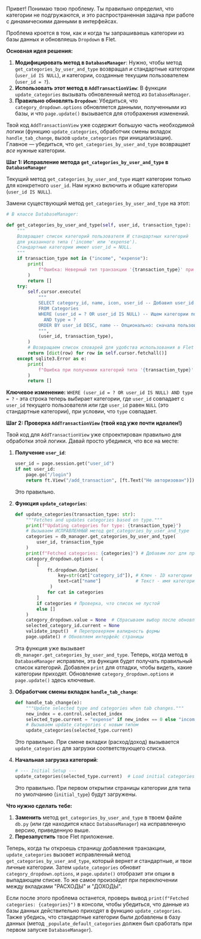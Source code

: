 Привет! Понимаю твою проблему. Ты правильно определил, что категории не подгружаются, и это распространенная задача при работе с динамическими данными в интерфейсах.

Проблема кроется в том, как и когда ты запрашиваешь категории из базы данных и обновляешь `Dropdown` в Flet.

**Основная идея решения:**

1.  **Модифицировать метод в `DatabaseManager`**: Нужно, чтобы метод `get_categories_by_user_and_type` возвращал *и* стандартные категории (`user_id IS NULL`), *и* категории, созданные текущим пользователем (`user_id = ?`).
2.  **Использовать этот метод в `AddTransactionView`**: В функции `update_categories` вызывать обновленный метод из `DatabaseManager`.
3.  **Правильно обновлять `Dropdown`**: Убедиться, что `category_dropdown.options` обновляется данными, полученными из базы, и что `page.update()` вызывается для отображения изменений.

Твой код `AddTransactionView` уже содержит большую часть необходимой логики (функцию `update_categories`, обработчик смены вкладок `handle_tab_change`, вызов `update_categories` при инициализации). Главное — убедиться, что `get_categories_by_user_and_type` возвращает *все* нужные категории.

**Шаг 1: Исправление метода `get_categories_by_user_and_type` в `DatabaseManager`**

Текущий метод `get_categories_by_user_and_type` ищет категории только для конкретного `user_id`. Нам нужно включить и общие категории (`user_id IS NULL`).

Замени существующий метод `get_categories_by_user_and_type` на этот:

```python
# В классе DatabaseManager:

def get_categories_by_user_and_type(self, user_id, transaction_type):
    """
    Возвращает список категорий пользователя И стандартных категорий
    для указанного типа ('income' или 'expense').
    Стандартные категории имеют user_id = NULL.
    """
    if transaction_type not in ("income", "expense"):
        print(
            f"Ошибка: Неверный тип транзакции '{transaction_type}' при запросе категорий."
        )
        return []
    try:
        self.cursor.execute(
            """
            SELECT category_id, name, icon, user_id -- Добавил user_id для отладки, если нужно
            FROM Categories
            WHERE (user_id = ? OR user_id IS NULL) -- Ищем категории пользователя ИЛИ стандартные
              AND type = ?
            ORDER BY user_id DESC, name -- Опционально: сначала пользовательские, потом стандартные, или просто по имени
            """,
            (user_id, transaction_type),
        )
        # Возвращаем список словарей для удобства использования в Flet
        return [dict(row) for row in self.cursor.fetchall()]
    except sqlite3.Error as e:
        print(
            f"Ошибка при получении категорий типа '{transaction_type}' для пользователя ID {user_id} (включая стандартные): {e}"
        )
        return []
```

**Ключевое изменение:** `WHERE (user_id = ? OR user_id IS NULL) AND type = ?` - эта строка теперь выбирает категории, где `user_id` совпадает с `user_id` текущего пользователя *или* где `user_id` равен `NULL` (это стандартные категории), при условии, что `type` совпадает.

**Шаг 2: Проверка `AddTransactionView` (твой код уже почти идеален!)**

Твой код для `AddTransactionView` уже спроектирован правильно для обработки этой логики. Давай просто убедимся, что все на месте:

1.  **Получение `user_id`**:
    ```python
    user_id = page.session.get("user_id")
    if not user_id:
        page.go("/login")
        return ft.View("/add_transaction", [ft.Text("Не авторизован")])
    ```
    Это правильно.

2.  **Функция `update_categories`**:
    ```python
    def update_categories(transaction_type: str):
        """Fetches and updates categories based on type."""
        print(f"Updating categories for type: {transaction_type}")
        # Вызываем ИСПРАВЛЕННЫЙ метод get_categories_by_user_and_type
        categories = db_manager.get_categories_by_user_and_type(
            user_id, transaction_type
        )
        print(f"Fetched categories: {categories}") # Добавим лог для проверки
        category_dropdown.options = (
            [
                ft.dropdown.Option(
                    key=str(cat["category_id"]), # Ключ - ID категории
                    text=cat["name"]             # Текст - имя категории
                 )
                for cat in categories
            ]
            if categories # Проверка, что список не пустой
            else []
        )
        category_dropdown.value = None  # Сбрасываем выбор после обновления списка
        selected_category_id.current = None
        validate_input()  # Перепроверяем валидность формы
        page.update() # Обновляем интерфейс страницы
    ```
    Эта функция уже вызывает `db_manager.get_categories_by_user_and_type`. Теперь, когда метод в `DatabaseManager` исправлен, эта функция будет получать правильный список категорий. Добавлен `print` для отладки, чтобы видеть, какие категории приходят. Обновление `category_dropdown.options` и `page.update()` здесь ключевые.

3.  **Обработчик смены вкладок `handle_tab_change`**:
    ```python
    def handle_tab_change(e):
        """Update selected type and categories when tab changes."""
        new_index = e.control.selected_index
        selected_type.current = "expense" if new_index == 0 else "income"
        # Вызываем update_categories с новым типом
        update_categories(selected_type.current)
    ```
    Это правильно. При смене вкладки (расход/доход) вызывается `update_categories` для загрузки соответствующего списка.

4.  **Начальная загрузка категорий**:
    ```python
    # --- Initial Setup ---
    update_categories(selected_type.current)  # Load initial categories
    ```
    Это правильно. При первом открытии страницы категории для типа по умолчанию (`initial_type`) будут загружены.

**Что нужно сделать тебе:**

1.  **Заменить** метод `get_categories_by_user_and_type` в твоем файле `db.py` (или где находится класс `DatabaseManager`) на исправленную версию, приведенную выше.
2.  **Перезапустить** твое Flet приложение.

Теперь, когда ты откроешь страницу добавления транзакции, `update_categories` вызовет исправленный метод `get_categories_by_user_and_type`, который вернет *и* стандартные, *и* твои личные категории. Затем `update_categories` обновит `category_dropdown.options`, и `page.update()` отобразит эти опции в выпадающем списке. То же самое произойдет при переключении между вкладками "РАСХОДЫ" и "ДОХОДЫ".

Если после этого проблема останется, проверь вывод `print(f"Fetched categories: {categories}")` в консоли, чтобы убедиться, что данные из базы данных действительно приходят в функцию `update_categories`. Также убедись, что стандартные категории были добавлены в базу данных (метод `_populate_default_categories` должен был сработать при первом запуске `DatabaseManager`).